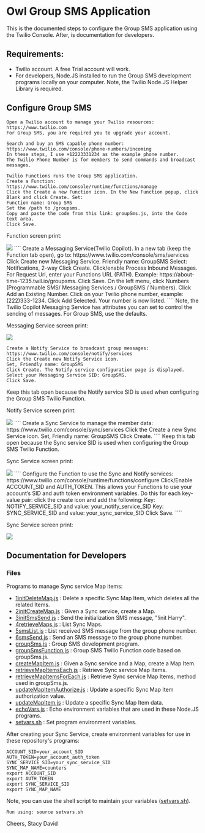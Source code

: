 # Owl Group SMS Application

This is the documented steps to configure the Group SMS application using the Twilio Console.
After, is documentation for developers.

## Requirements:

- Twilio account. A free Trial account will work.
- For developers, Node.JS installed to run the Group SMS development programs locally on your computer.
Note, the Twilio Node.JS Helper Library is required.

## Configure Group SMS

````
Open a Twilio account to manage your Twilio resources:
https://www.twilio.com
For Group SMS, you are required you to upgrade your account.

Search and buy an SMS capable phone number:
https://www.twilio.com/console/phone-numbers/incoming
In these steps, I use +12223331234 as the example phone number.
The Twilio Phone Number is for members to send commands and broadcast messages.

Twilio Functions runs the Group SMS application.
Create a Function:
https://www.twilio.com/console/runtime/functions/manage
Click the Create a new Function icon. In the New Function popup, click Blank and click Create. Set:
Function name: Group SMS
Set the /path to /groupsms.
Copy and paste the code from this link: groupSms.js, into the Code text area.
Click Save.
````
Function screen print:

<img src="ScreenPrintFunction.jpg"/>
````
Create a Messaging Service(Twilio Copilot).
In a new tab (keep the Function tab open), go to:
https://www.twilio.com/console/sms/services 
Click Create new Messaging Service.
Friendly name: GroupSMS
Select: Notifications, 2-way
Click Create.
Click/enable Process Inbound Messages. For Request Url, enter your Functions URL (PATH).
   Example: https://about-time-1235.twil.io/groupsms.
Click Save.
On the left menu, click Numbers (Programmable SMS/ Messaging Services / GroupSMS / Numbers).
Click Add an Existing Number.
Click on your Twilio phone number, example: (222)333-1234.
Click Add Selected. Your number is now listed.
````
Note, the Twilio Copilot Messaging Service has attributes you can set to control the sending of messages. For Group SMS, use the defaults.

Messaging Service screen print:

<img src="ScreenPrintMS.jpg"/>

````
Create a Notify Service to broadcast group messages:
https://www.twilio.com/console/notify/services
Click the Create new Notify Service icon.
Set, Friendly name: GroupSMS
Click Create. The Notify service configuration page is displayed.
Select your Messaging Service SID: GroupSMS.
Click Save.
````
Keep this tab open because the Notify service SID is used when configuring the Group SMS Twilio Function.

Notify Service screen print:

<img src="ScreenPrintNS.jpg"/>
````
Create a Sync Service to manage the member data:
https://www.twilio.com/console/sync/services
Click the Create a new Sync Service icon.
Set, Friendly name: GroupSMS
Click Create.
````
Keep this tab open because the Sync service SID is used when configuring the Group SMS Twilio Function.

Sync Service screen print:

<img src="ScreenPrintSS.jpg"/>
````
Configure the Function to use the Sync and Notify services:
https://www.twilio.com/console/runtime/functions/configure
Click/Enable ACCOUNT_SID and AUTH_TOKEN.
   This allows your Functions to use your account’s SID and auth token environment variables.
Do this for each key-value pair: click the create icon and add the following:
Key: NOTIFY_SERVICE_SID and value: your_notify_service_SID
Key: SYNC_SERVICE_SID and value: your_sync_service_SID
Click Save.
````

Sync Service screen print:

<img src="ScreenPrintSS.jpg"/>

## Documentation for Developers

### Files

Programs to manage Sync service Map items:
- [1initDeleteMap.js](1initDeleteMap.js) : Delete a specific Sync Map Item, which deletes all the related Items.
- [2initCreateMap.js](2initCreateMap.js) : Given a Sync service, create a Map.
- [3initSmsSend.js](3initSmsSend.js)     : Send the initialization SMS message, "!init Harry".
- [4retrieveMaps.js](4retrieveMaps.js)   : List Sync Maps.
- [5smsList.js](5smsList.js)             : List received SMS message from the group phone number.
- [6smsSend.js](6smsSend.js)             : Send an SMS message to the group phone number.
- [groupSms.js](groupSms.js)             : Group SMS development program.
- [groupSmsFunction.js](groupSmsFunction.js) : Group SMS Twilio Function code based on groupSms.js.
- [createMapItem.js](createMapItem.js)   : Given a Sync service and a Map, create a Map Item.
- [retrieveMapItemsEach.js](retrieveMapItemsEach.js)       : Retrieve Sync service Map Items.
- [retrieveMapItemsForEach.js](retrieveMapItemsForEach.js) : Retrieve Sync service Map Items, method used in groupSms.js.
- [updateMapItemAuthorize.js](updateMapItemAuthorize.js)   : Update a specific Sync Map Item authorization value.
- [updateMapItem.js](updateMapItem.js)   : Update a specific Sync Map Item data.
- [echoVars.js](echoVars.js)             : Echo environment variables that are used in these Node.JS programs.
- [setvars.sh](setvars.sh)               : Set program environment variables.

After creating your Sync Service, create environment variables for use in these repository's programs:
````
ACCOUNT_SID=your_account_SID
AUTH_TOKEN=your_account_auth_token
SYNC_SERVICE_SID=your_sync_service_SID
SYNC_MAP_NAME=counters
export ACCOUNT_SID
export AUTH_TOKEN
export SYNC_SERVICE_SID
export SYNC_MAP_NAME
````
Note, you can use the shell script to maintain your variables ([setvars.sh](setvars.sh)).
````
Run using: source setvars.sh
````
Cheers,
Stacy David
